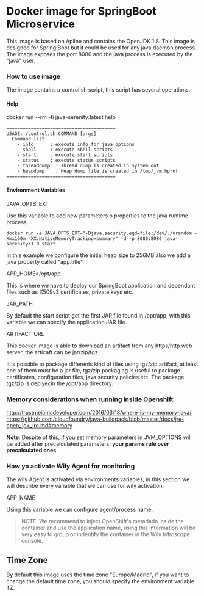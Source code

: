 # Docker image for SpringBoot Microservice

This image is based on Apline and contains the OpenJDK 1.8. This image is designed for Spring Boot but it could be used for any java daemon process.
The image exposes the port 8080 and the java process is executed by the "java" user.

### How to use image

The image contains a control.sh script, this script has several operations.

#### Help

docker run --rm -ti java-serenity:latest help
```
========================================
USAGE: /control.sh COMMAND [args]
  Command list:
    - info      : execute info for java options
    - shell     : execute shell scripts
    - start     : execute start scripts
    - status    : execute status scripts
    - threaddump  : Thread dump is created in system out
    - heapdump    : Heap dump file is created in /tmp/jvm.hprof
========================================
```

#### Environment Variables

JAVA_OPTS_EXT

Use this variable to add new parameters o properties to the java runtime process.
```
docker run -e JAVA_OPTS_EXT="-Djava.security.egd=file:/dev/./urandom -Xmx160m -XX:NativeMemoryTracking=summary" -d -p 8080:8080 java-serenity:1.0 start
```

In this example we configure the initial heap size to 256MB also we add a java property called "app.title".

APP_HOME=/opt/app

This is where we have to deploy our SpringBoot application and dependant files such as X509v3 certificates, private keys etc.

JAR_PATH

By default the start script get the first JAR file found in /opt/app, with this variable we can specify the application JAR file.

ARTIFACT_URL

This docker image is able to download an artifact from any https/http web server, the articaft can be jar/zip/tgz.

It is possible to package differents kind of files using tgz/zip artifact, at least one of them must be a jar file, tgz/zip
packaging is useful to package certificates, configuration files, java security policies etc.
The package tgz/zip is deplyecin the /opt/app directory.


### Memory considerations when running inside Openshift
http://trustmeiamadeveloper.com/2016/03/18/where-is-my-memory-java/
https://github.com/cloudfoundry/java-buildpack/blob/master/docs/jre-open_jdk_jre.md#memory


**Note**: Despite of this, if you set memory parameters in JVM_OPTIONS will be added after precalculated parameters: **your params rule over precalculated ones**.
### How yo activate Wily Agent for monitoring

The wily Agent is activated via environments variables, in this section we will describe every variable that we can use for wily activation.

APP_NAME

Using this variable we can configure agent/process name.
> NOTE: We recommend to inject OpenShift's metadada inside the container and use the application name, using this information will be very easy to group or indentify the container in the Wily Introscope console.

## Time Zone
By default this image uses the time zone "Europe/Madrid", if you want to change the default time zone, you should specify the environment variable TZ.
